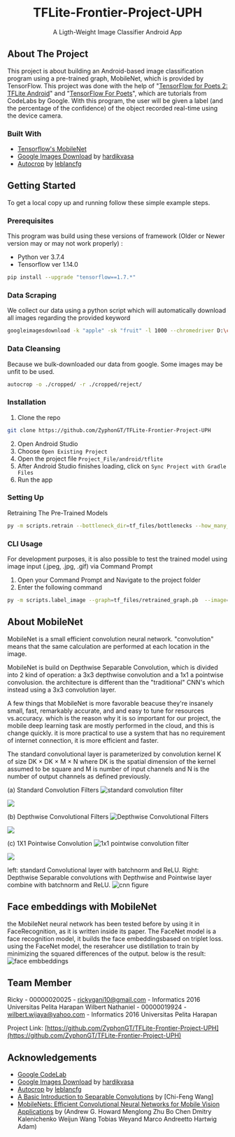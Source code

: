 <!-- PROJECT LOGO -->
<br />
<p align="center">
  <h1 align="center">TFLite-Frontier-Project-UPH</h1>
  
  <p align="center">
    A Ligth-Weight Image Classifier Android App
    <br />
  </p>
</p>

<!-- ABOUT THE PROJECT -->
## About The Project

This project is about building an Android-based image classification program using a pre-trained graph, MobileNet, which is provided by TensorFlow. This project was done with the help of "[TensorFlow for Poets 2: TFLite Android](https://codelabs.developers.google.com/codelabs/tensorflow-for-poets-2-tflite)" and "[TensorFlow For Poets](https://codelabs.developers.google.com/codelabs/tensorflow-for-poets)", which are tutorials from CodeLabs by Google. With this program, the user will be given a label (and the percentage of the confidence) of the object recorded real-time using the device camera. 

### Built With
* [Tensorflow's MobileNet](https://www.tensorflow.org/lite/models/image_classification/overview)
* [Google Images Download](https://google-images-download.readthedocs.io) by [hardikvasa](https://github.com/hardikvasa)
* [Autocrop](https://github.com/leblancfg/autocrop) by [leblancfg](https://github.com/leblancfg)



<!-- GETTING STARTED -->
## Getting Started

To get a local copy up and running follow these simple example steps.

### Prerequisites

This program was build using these versions of framework (Older or Newer version may or may not work properly) :
* Python ver 3.7.4
* Tensorflow ver 1.14.0
```sh
pip install --upgrade "tensorflow==1.7.*"
```

### Data Scraping
We collect our data using a python script which will automatically download all images regarding the provided keyword
```sh
googleimagesdownload -k "apple" -sk "fruit" -l 1000 --chromedriver D:\chromedriver.exe
```

### Data Cleansing
Because we bulk-downloaded our data from google. Some images may be unfit to be used.
```sh
autocrop -o ./cropped/ -r ./cropped/reject/
```


### Installation

1. Clone the repo
```sh
git clone https://github.com/ZyphonGT/TFLite-Frontier-Project-UPH
```
2. Open Android Studio
3. Choose `Open Existing Project`
4. Open the project file `Project_File/android/tflite`
5. After Android Studio finishes loading, click on `Sync Project with Gradle Files`
6. Run the app

### Setting Up
Retraining The Pre-Trained Models
```sh
py -m scripts.retrain --bottleneck_dir=tf_files/bottlenecks --how_many_training_steps=500 --model_dir=tf_files/models/ --summaries_dir=tf_files/training_summaries/mobilenet_0.50_224 --output_graph=tf_files/retrained_graph.pb --output_labels=tf_files/retrained_labels.txt --architecture=mobilenet_0.50_224 --image_dir=tf_files/...
```


### CLI Usage

For development purposes, it is also possible to test the trained model using image input (.jpeg, .jpg, .gif) via Command Prompt

1. Open your Command Prompt and Navigate to the project folder
2. Enter the following command
```sh
py -m scripts.label_image --graph=tf_files/retrained_graph.pb  --image=PATH_TO_YOUR_TEST_IMAGE
```

## About MobileNet

MobileNet is a small efficient convolution neural network. "convolution" means that the same calculation are performed at each location in the image.

MobileNet is build on Depthwise Separable Convolution, which is divided into 2 kind of operation: a 3x3 depthwise convolution and a 1x1 a pointwise convolusion. the architecture is different than the "traditional" CNN's which instead using a 3x3 convolution layer.

A few things that MobileNet is more favorable beacuse they're insanely small, fast, remarkably accurate, and and easy to tune for resources vs.accuracy. which is the reason why it is so important for our project, the mobile deep learning task are mostly performed in the cloud, and this is change quickly. it is more practical to use a system that has no requirement of internet connection, it is more efficient and faster.

The standard convolutional layer is parameterized by convolution kernel K of size DK × DK × M × N where DK is the spatial dimension of the kernel assumed to be square and M is number of input channels and N is the number of output channels as defined previously.

(a) Standard Convolution Filters
![standard convolution filter](https://user-images.githubusercontent.com/35583681/61589703-4dea5800-abd8-11e9-9cef-d8c65e80a923.PNG)

![](https://miro.medium.com/max/963/1*XloAmCh5bwE4j1G7yk5THw.png)

(b) Depthwise Convolutional Filters
![Depthwise Convolutional Filters](https://user-images.githubusercontent.com/35583681/61589741-eda7e600-abd8-11e9-865c-344562dfd135.PNG)

![](https://miro.medium.com/max/963/1*yG6z6ESzsRW-9q5F_neOsg.png)

(c) 1X1 Pointwise Convolution
![1x1 pointwise  convolution filter](https://user-images.githubusercontent.com/35583681/61589781-50997d00-abd9-11e9-8ae2-dccec14f3b1c.PNG)

![](https://miro.medium.com/max/963/1*37sVdBZZ9VK50pcAklh8AQ.png)

left: standard Convolutional layer with batchnorm and ReLU. Right: Depthwise Separable convolutions with Depthwise and Pointwise layer combine with batchnorm and ReLU.
![cnn figure](https://user-images.githubusercontent.com/35583681/61589997-14b3e700-abdc-11e9-9943-d352d2a1fdf4.PNG)


## Face embeddings with MobileNet
the MobileNet neural network has been tested before by using it in FaceRecognition, as it is written inside its paper. The FaceNet model is a face recognition model, it builds the face embeddingsbased on triplet loss. using the FaceNet model, the reserahcer use distillation to train by minimizing the squared differences of the output. below is the result:
![face embbeddings](https://user-images.githubusercontent.com/35583681/61590530-fd2d2c00-abe4-11e9-87d3-1bfb49dabfc8.PNG)

## Team Member

Ricky - 00000020025 - rickygani10@gmail.com - Informatics 2016 Universitas Pelita Harapan
Wilbert Nathaniel - 00000019924 - wilbert.wijaya@yahoo.com - Informatics 2016 Universitas Pelita Harapan

Project Link: [https://github.com/ZyphonGT/TFLite-Frontier-Project-UPH](https://github.com/ZyphonGT/TFLite-Frontier-Project-UPH)



<!-- ACKNOWLEDGEMENTS -->
## Acknowledgements
* [Google CodeLab](https://codelabs.developers.google.com)
* [Google Images Download](https://google-images-download.readthedocs.io) by [hardikvasa](https://github.com/hardikvasa)
* [Autocrop](https://github.com/leblancfg/autocrop) by [leblancfg](https://github.com/leblancfg)
* [A Basic Introduction to Separable Convolutions](https://towardsdatascience.com/a-basic-introduction-to-separable-convolutions-b99ec3102728) by [Chi-Feng Wang]
* [MobileNets: Efficient Convolutional Neural Networks for Mobile Vision
Applications](https://arxiv.org/pdf/1704.04861.pdf) by (Andrew G. Howard Menglong Zhu Bo Chen Dmitry Kalenichenko
Weijun Wang Tobias Weyand Marco Andreetto Hartwig Adam) 

<!-- MARKDOWN LINKS & IMAGES -->
<!-- https://www.markdownguide.org/basic-syntax/#reference-style-links -->
[build-shield]: https://img.shields.io/badge/build-passing-brightgreen.svg?style=flat-square
[build-url]: #
[contributors-shield]: https://img.shields.io/badge/contributors-1-orange.svg?style=flat-square
[contributors-url]: https://github.com/othneildrew/Best-README-Template/graphs/contributors
[license-shield]: https://img.shields.io/badge/license-MIT-blue.svg?style=flat-square
[license-url]: https://choosealicense.com/licenses/mit
[linkedin-shield]: https://img.shields.io/badge/-LinkedIn-black.svg?style=flat-square&logo=linkedin&colorB=555
[linkedin-url]: https://linkedin.com/in/othneildrew
[product-screenshot]: https://raw.githubusercontent.com/othneildrew/Best-README-Template/master/screenshot.png

